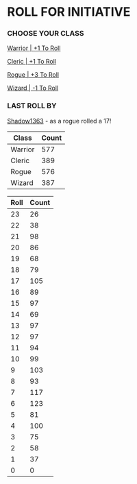 # ROLL FOR INITIATIVE
### CHOOSE YOUR CLASS

[Warrior | +1 To Roll](https://github.com/benjaminsampica/benjaminsampica/issues/new?title=roll%7Cwarrior&body=Just+click+%27Submit+new+issue%27.)

[Cleric | +1 To Roll](https://github.com/benjaminsampica/benjaminsampica/issues/new?title=roll%7Ccleric&body=Just+click+%27Submit+new+issue%27.)

[Rogue | +3 To Roll](https://github.com/benjaminsampica/benjaminsampica/issues/new?title=roll%7Crogue&body=Just+click+%27Submit+new+issue%27.)

[Wizard | -1 To Roll](https://github.com/benjaminsampica/benjaminsampica/issues/new?title=roll%7Cwizard&body=Just+click+%27Submit+new+issue%27.)
### LAST ROLL BY
[Shadow1363](https://www.github.com/Shadow1363) - as a rogue rolled a 17!

|Class|Count|
|-|-|
|Warrior|577|
|Cleric|389|
|Rogue|576|
|Wizard|387|

|Roll|Count|
|-|-|
|23|26
|22|38
|21|98
|20|86
|19|68
|18|79
|17|105
|16|89
|15|97
|14|69
|13|97
|12|97
|11|94
|10|99
|9|103
|8|93
|7|117
|6|123
|5|81
|4|100
|3|75
|2|58
|1|37
|0|0
